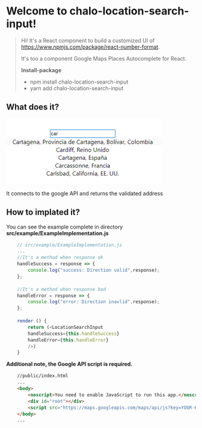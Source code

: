 # Welcome to chalo-location-search-input!

> Hi! It's a React component to build a customized UI of
> https://www.npmjs.com/package/react-number-format.
>
> It's too a component Google Maps Places Autocomplete for React.
>
> **Install-package**
>
> - npm install chalo-location-search-input
> - yarn add chalo-location-search-input

## What does it?

![Example](doc/image.png)

It connects to the google API and returns the validated address

## How to implated it?

You can see the example complete in directory **src/example/ExampleImplementation.js**

```JavaScript
    // src/example/ExampleImplementation.js
    ...
    //It's a method when response ok
    handleSuccess = response => {
        console.log("success: Direction valid",response);
    };

    //It's a method when response bad
    handleError = response => {
        console.log("error: Direction inavlid",response);
    };

    render () {
        return (<LocationSearchInput
        handleSuccess={this.handleSuccess}
        handleError={this.handleError}
        />)
    }
```

**Additional note, the Google API script is required.**
```Html
    //public/index.html
    ...
    <body>
        <noscript>You need to enable JavaScript to run this app.</noscript>
        <div id="root"></div>
        <script src="https://maps.googleapis.com/maps/api/js?key=YOUR-KEY-GOOGLE-API=places"></script>
    </body>
    ... 
```
